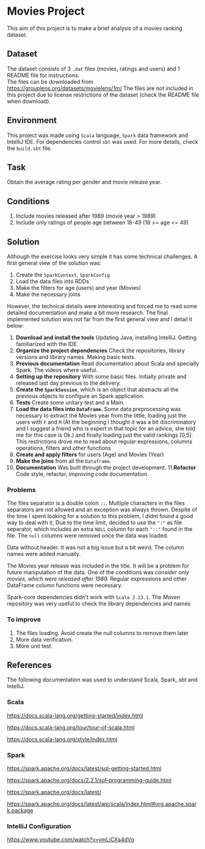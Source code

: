 # Movies Project
This aim of this project is to make a brief analysis of a movies ranking dataset. 

## Dataset
The dataset consists of 3 `.dat` files (movies, ratings and users) and 1 README file for instructions.  
The files can be downloaded from https://grouplens.org/datasets/movielens/1m/ The files are not included in this project due to license restrictions of the dataset (check the README file when download).

## Environment
This project was made using `Scala` language, `Spark` data framework and IntelliJ IDE. For dependencies control `sbt` was used. For more details, check the `build.sbt` file.

## Task
Obtain the average rating per gender and movie release year.

## Conditions
1. Include movies released after 1989  (movie year > 1989)
2. Include only ratings of people age between 18-49 (18 >= age <= 49)

## Solution
Although the exercise looks very simple it has some technical challenges. A first general view of the solution was:

1. Create the `SparkContext`, `SparkConfig`
2. Load the data files into RDDs
3. Make the filters  for age (users) and year (Movies)
4. Make the necessary joins

However, the technical details were interesting and forced me  to read some detailed documentation and make 
a bit more research. The final implemented solution was not far from the first general view and I detail it below:

1. **Download and install the tools** Updating Java, installing IntelliJ. Getting familiarized with the IDE.
2. **Organize the project dependencies** Check the repositories, library versions and library names. Making basic tests.
3. **Previous documentation** Read documentation about Scala and specially Spark. The videos where useful.
4. **Setting up the repository** With some basic files. Initially private and released last day previous to the delivery.
5. **Create the `SparkSession`**, which is an object that abstracts all the previous objects to configure an Spark application.
6. **Tests** Create some unitary test and a Main.
7. **Load the data files into `DataFrame`.** Some data preprocessing was necessary to extract the Movies year from the tittle, loading just the users with `F` and `M`
(At the beginning I thought it was a bit discriminatory and I suggest a friend who is expert in that topic for an advice, she told me for this case is Ok.)
and finally loading just the valid rankings [0,5].  This restrictions drove me to read about regular expressions, columns operations, filters and other functions
8. **Create and apply filters** for users (Age) and Movies (Year)
9. **Make the joins** from all the `Dataframe`.
10. **Documentation** Was built through the project development.
11.**Refactor** Code style, refactor, improving code documentation.

### Problems
The files separator is a double colon `::`. Multiple characters in the files separators are not allowed and an exception was always thrown. 
Despite of the time I spent looking for a solution to this problem, I didnt found a good way to deal with it, Due to the time limit,  decided 
to use the `":"` as file separator, which includes an extra `NULL` column for each `"::"` found in the file.  The `null` columns were removed once
the data was loaded.

Data without header. It was not a big issue but a bit weird. The column names were added manually. 

The Movies year release was included in the title. It will be a problem for future manipulation of the data. One of the conditions was
 _consider only movies, which were released after 1989._ Regular expressions and other DataFrame column functions were necessary.
 
Spark-core dependencies didn't work with `Scala 2.13.1`. The _Maven_ repository was very useful to check the library dependencies and names  

### To improve
1. The files loading. Avoid create the null columns to remove them later
2. More data verification.
3. More unit test.

## References
The following documentation was used to understand Scala, Spark, sbt and IntelliJ.

### Scala
https://docs.scala-lang.org/getting-started/index.html

https://docs.scala-lang.org/tour/tour-of-scala.html

https://docs.scala-lang.org/style/index.html

### Spark
https://spark.apache.org/docs/latest/sql-getting-started.html

https://spark.apache.org/docs/2.2.1/sql-programming-guide.html

https://spark.apache.org/docs/latest/

https://spark.apache.org/docs/latest/api/scala/index.html#org.apache.spark.package

### IntelliJ Configuration
https://www.youtube.com/watch?v=ymLiCXs4dVg
